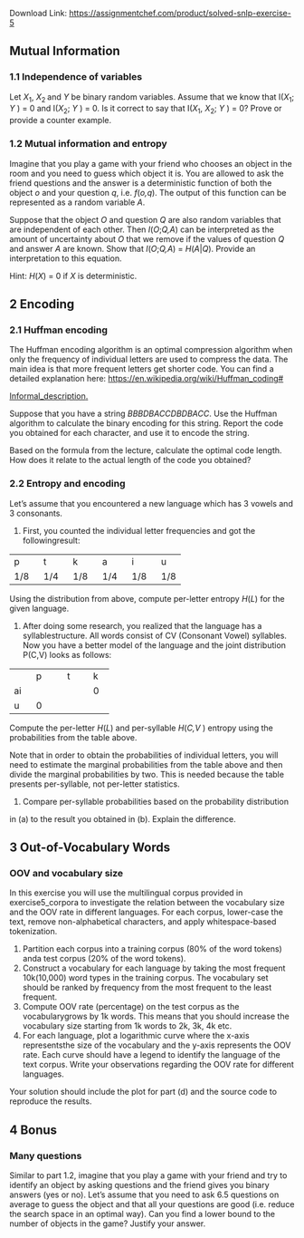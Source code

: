Download Link: https://assignmentchef.com/product/solved-snlp-exercise-5
<br>
<h2>Mutual Information</h2>

<h3>1.1                    Independence of variables</h3>

Let <em>X</em><sub>1</sub>, <em>X</em><sub>2 </sub>and <em>Y </em>be binary random variables. Assume that we know that I(<em>X</em><sub>1</sub>; <em>Y </em>) = 0 and I(<em>X</em><sub>2</sub>; <em>Y </em>) = 0. Is it correct to say that I(<em>X</em><sub>1</sub>, <em>X</em><sub>2</sub>; <em>Y </em>) = 0? Prove or provide a counter example.

<h3>1.2                      Mutual information and entropy</h3>

Imagine that you play a game with your friend who chooses an object in the room and you need to guess which object it is. You are allowed to ask the friend questions and the answer is a deterministic function of both the object <em>o </em>and your question <em>q</em>, i.e. <em>f</em>(<em>o,q</em>). The output of this function can be represented as a random variable <em>A</em>.

Suppose that the object <em>O </em>and question <em>Q </em>are also random variables that are independent of each other. Then <em>I</em>(<em>O</em>;<em>Q,A</em>) can be interpreted as the amount of uncertainty about <em>O </em>that we remove if the values of question <em>Q </em>and answer <em>A </em>are known. Show that <em>I</em>(<em>O</em>;<em>Q,A</em>) = <em>H</em>(<em>A</em>|<em>Q</em>). Provide an interpretation to this equation.

Hint: <em>H</em>(<em>X</em>) = 0 if <em>X </em>is deterministic.

<h2>2      Encoding</h2>

<h3>2.1                       Huffman encoding</h3>

The Huffman encoding algorithm is an optimal compression algorithm when only the frequency of individual letters are used to compress the data. The main idea is that more frequent letters get shorter code. You can find a detailed explanation here: <a href="https://en.wikipedia.org/wiki/Huffman_coding#Informal_description">https://en.wikipedia.org/wiki/Huffman_coding#</a>

<a href="https://en.wikipedia.org/wiki/Huffman_coding#Informal_description">Informal_description</a><a href="https://en.wikipedia.org/wiki/Huffman_coding#Informal_description">.</a>

Suppose that you have a string <em>BBBDBACCDBDBACC</em>. Use the Huffman algorithm to calculate the binary encoding for this string. Report the code you obtained for each character, and use it to encode the string.

Based on the formula from the lecture, calculate the optimal code length. How does it relate to the actual length of the code you obtained?

<h3>2.2                       Entropy and encoding</h3>

Let’s assume that you encountered a new language which has 3 vowels and 3 consonants.

<ol>

 <li>First, you counted the individual letter frequencies and got the followingresult:</li>

</ol>

<table width="199">

 <tbody>

  <tr>

   <td width="36">p</td>

   <td width="36">t</td>

   <td width="36">k</td>

   <td width="36">a</td>

   <td width="36">i</td>

   <td width="20">u</td>

  </tr>

  <tr>

   <td width="36">1/8</td>

   <td width="36">1/4</td>

   <td width="36">1/8</td>

   <td width="36">1/4</td>

   <td width="36">1/8</td>

   <td width="20">1/8</td>

  </tr>

 </tbody>

</table>

Using the distribution from above, compute per-letter entropy <em>H</em>(<em>L</em>) for the given language.

<ol>

 <li>After doing some research, you realized that the language has a syllablestructure. All words consist of CV (Consonant Vowel) syllables. Now you have a better model of the language and the joint distribution P(C,V) looks as follows:</li>

</ol>

<table width="112">

 <tbody>

  <tr>

   <td width="23"> </td>

   <td width="39">p</td>

   <td width="30">t</td>

   <td width="20">k</td>

  </tr>

  <tr>

   <td width="23">ai</td>

   <td width="39"></td>

   <td width="30"></td>

   <td width="20">0</td>

  </tr>

  <tr>

   <td width="23">u</td>

   <td width="39">0</td>

   <td width="30"></td>

   <td width="20"> </td>

  </tr>

 </tbody>

</table>

Compute the per-letter <em>H</em>(<em>L</em>) and per-syllable <em>H</em>(<em>C,V </em>) entropy using the probabilities from the table above.

Note that in order to obtain the probabilities of individual letters, you will need to estimate the marginal probabilities from the table above and then divide the marginal probabilities by two. This is needed because the table presents per-syllable, not per-letter statistics.

<ol>

 <li>Compare per-syllable probabilities based on the probability distribution</li>

</ol>

in (a) to the result you obtained in (b). Explain the difference.

<h2>3        Out-of-Vocabulary Words</h2>

<h3>OOV and vocabulary size</h3>

In this exercise you will use the multilingual corpus provided in exercise5_corpora to investigate the relation between the vocabulary size and the OOV rate in different languages. For each corpus, lower-case the text, remove non-alphabetical characters, and apply whitespace-based tokenization.

<ol>

 <li>Partition each corpus into a training corpus (80% of the word tokens) anda test corpus (20% of the word tokens).</li>

 <li>Construct a vocabulary for each language by taking the most frequent 10k(10,000) word types in the training corpus. The vocabulary set should be ranked by frequency from the most frequent to the least frequent.</li>

 <li>Compute OOV rate (percentage) on the test corpus as the vocabularygrows by 1k words. This means that you should increase the vocabulary size starting from 1k words to 2k, 3k, 4k etc.</li>

 <li>For each language, plot a logarithmic curve where the x-axis representsthe size of the vocabulary and the y-axis represents the OOV rate. Each curve should have a legend to identify the language of the text corpus. Write your observations regarding the OOV rate for different languages.</li>

</ol>

Your solution should include the plot for part (d) and the source code to reproduce the results.

<h2>4      Bonus</h2>

<h3>Many questions</h3>

Similar to part 1.2, imagine that you play a game with your friend and try to identify an object by asking questions and the friend gives you binary answers (yes or no). Let’s assume that you need to ask 6.5 questions on average to guess the object and that all your questions are good (i.e. reduce the search space in an optimal way). Can you find a lower bound to the number of objects in the game? Justify your answer.